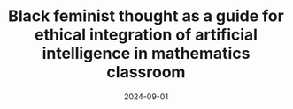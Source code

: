 ---
title: "Black feminist thought as a guide for ethical integration of artificial intelligence in mathematics classroom"
collection: publications
permalink: /publication/2024-connection
date: 2024-09-01
venue: Connections
paperurl: '/files/Flavin_Flavin_2024_Connections.pdf'
link: 'https://amte.net/sites/amte.net/files/FlavinFlavin_Connections_Fall2024.pdf'
citation: '<b>Eunhye Flavin</b>, Matthew Flavin, &quot;Black feminist thought as a guide for ethical integration of artificial intelligence in mathematics classroom, &quot; in <i>Connections</i>, vol. 34, no. 1, pp. 1-8, 2024.'
---